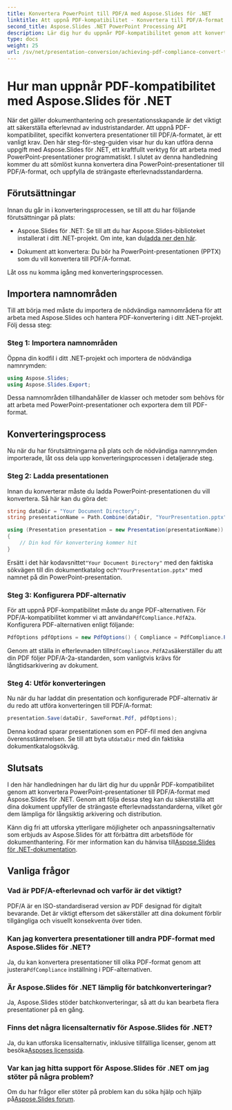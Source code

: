 ```yaml
---
title: Konvertera PowerPoint till PDF/A med Aspose.Slides för .NET
linktitle: Att uppnå PDF-kompatibilitet - Konvertera till PDF/A-format
second_title: Aspose.Slides .NET PowerPoint Processing API
description: Lär dig hur du uppnår PDF-kompatibilitet genom att konvertera PowerPoint-presentationer till PDF/A-format med Aspose.Slides för .NET. Säkerställ dokumentets livslängd och tillgänglighet.
type: docs
weight: 25
url: /sv/net/presentation-conversion/achieving-pdf-compliance-convert-to-pdf-a-format/
---
```


# Hur man uppnår PDF-kompatibilitet med Aspose.Slides för .NET

När det gäller dokumenthantering och presentationsskapande är det viktigt att säkerställa efterlevnad av industristandarder. Att uppnå PDF-kompatibilitet, specifikt konvertera presentationer till PDF/A-formatet, är ett vanligt krav. Den här steg-för-steg-guiden visar hur du kan utföra denna uppgift med Aspose.Slides för .NET, ett kraftfullt verktyg för att arbeta med PowerPoint-presentationer programmatiskt. I slutet av denna handledning kommer du att sömlöst kunna konvertera dina PowerPoint-presentationer till PDF/A-format, och uppfylla de strängaste efterlevnadsstandarderna.

## Förutsättningar

Innan du går in i konverteringsprocessen, se till att du har följande förutsättningar på plats:

-  Aspose.Slides för .NET: Se till att du har Aspose.Slides-biblioteket installerat i ditt .NET-projekt. Om inte, kan du[ladda ner den här](https://releases.aspose.com/slides/net/).

- Dokument att konvertera: Du bör ha PowerPoint-presentationen (PPTX) som du vill konvertera till PDF/A-format.

Låt oss nu komma igång med konverteringsprocessen.

## Importera namnområden

Till att börja med måste du importera de nödvändiga namnområdena för att arbeta med Aspose.Slides och hantera PDF-konvertering i ditt .NET-projekt. Följ dessa steg:

### Steg 1: Importera namnområden

Öppna din kodfil i ditt .NET-projekt och importera de nödvändiga namnrymden:

```csharp
using Aspose.Slides;
using Aspose.Slides.Export;
```

Dessa namnområden tillhandahåller de klasser och metoder som behövs för att arbeta med PowerPoint-presentationer och exportera dem till PDF-format.

## Konverteringsprocess

Nu när du har förutsättningarna på plats och de nödvändiga namnrymden importerade, låt oss dela upp konverteringsprocessen i detaljerade steg.

### Steg 2: Ladda presentationen

Innan du konverterar måste du ladda PowerPoint-presentationen du vill konvertera. Så här kan du göra det:

```csharp
string dataDir = "Your Document Directory";
string presentationName = Path.Combine(dataDir, "YourPresentation.pptx");

using (Presentation presentation = new Presentation(presentationName))
{
    // Din kod för konvertering kommer hit
}
```

 Ersätt i det här kodavsnittet`"Your Document Directory"` med den faktiska sökvägen till din dokumentkatalog och`"YourPresentation.pptx"` med namnet på din PowerPoint-presentation.

### Steg 3: Konfigurera PDF-alternativ

 För att uppnå PDF-kompatibilitet måste du ange PDF-alternativen. För PDF/A-kompatibilitet kommer vi att använda`PdfCompliance.PdfA2a`. Konfigurera PDF-alternativen enligt följande:

```csharp
PdfOptions pdfOptions = new PdfOptions() { Compliance = PdfCompliance.PdfA2a };
```

 Genom att ställa in efterlevnaden till`PdfCompliance.PdfA2a`säkerställer du att din PDF följer PDF/A-2a-standarden, som vanligtvis krävs för långtidsarkivering av dokument.

### Steg 4: Utför konverteringen

Nu när du har laddat din presentation och konfigurerade PDF-alternativ är du redo att utföra konverteringen till PDF/A-format:

```csharp
presentation.Save(dataDir, SaveFormat.Pdf, pdfOptions);
```

 Denna kodrad sparar presentationen som en PDF-fil med den angivna överensstämmelsen. Se till att byta ut`dataDir` med din faktiska dokumentkatalogsökväg.

## Slutsats

I den här handledningen har du lärt dig hur du uppnår PDF-kompatibilitet genom att konvertera PowerPoint-presentationer till PDF/A-format med Aspose.Slides för .NET. Genom att följa dessa steg kan du säkerställa att dina dokument uppfyller de strängaste efterlevnadsstandarderna, vilket gör dem lämpliga för långsiktig arkivering och distribution.

 Känn dig fri att utforska ytterligare möjligheter och anpassningsalternativ som erbjuds av Aspose.Slides för att förbättra ditt arbetsflöde för dokumenthantering. För mer information kan du hänvisa till[Aspose.Slides för .NET-dokumentation](https://reference.aspose.com/slides/net/).

## Vanliga frågor

### Vad är PDF/A-efterlevnad och varför är det viktigt?
PDF/A är en ISO-standardiserad version av PDF designad för digitalt bevarande. Det är viktigt eftersom det säkerställer att dina dokument förblir tillgängliga och visuellt konsekventa över tiden.

### Kan jag konvertera presentationer till andra PDF-format med Aspose.Slides för .NET?
 Ja, du kan konvertera presentationer till olika PDF-format genom att justera`PdfCompliance` inställning i PDF-alternativen.

### Är Aspose.Slides för .NET lämplig för batchkonverteringar?
Ja, Aspose.Slides stöder batchkonverteringar, så att du kan bearbeta flera presentationer på en gång.

### Finns det några licensalternativ för Aspose.Slides för .NET?
 Ja, du kan utforska licensalternativ, inklusive tillfälliga licenser, genom att besöka[Asposes licenssida](https://purchase.aspose.com/buy).

### Var kan jag hitta support för Aspose.Slides för .NET om jag stöter på några problem?
 Om du har frågor eller stöter på problem kan du söka hjälp och hjälp på[Aspose.Slides forum](https://forum.aspose.com/).